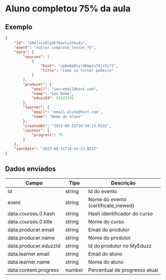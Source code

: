 # Aluno completou 75% da aula

## Exemplo

```json
{
    "id": "p8djscz8lg5k76avlyihkudy",
    "event": "nutror.complete_lesson_75",
    "data": {
        "courses": [
            {
                "hash": "up0e6q9iyrd6mpcw74js5i71",
                "title": "Como se tornar padeiro"
            }
        ],
        "producer": {
            "email": "seu-email@host.com",
            "name": "Seu Nome",
            "eduzzId": 91823745
        },
        "learner": {
            "email": "email-aluno@host.com",
            "name": "Nome do aluno"
        },
        "createdAt": "2023-08-31T18:34:23.023Z",
        "content": {
            "progress": 75
        }
    },
    "sentDate": "2023-08-31T18:34:23.023Z"
}
```

## Dados enviados

| Campo                 | Tipo   | Descrição                           |
|-----------------------|--------|-------------------------------------|
| id                    | string | Id do evento                        |
| event                 | string | Nome do evento (certificate_viewed) |
| data.courses.0.hash   | string | Hash identificador do curso         |
| data.courses.0.title  | string | Nome do curso                       |
| data.producer.email   | string | Email do produtor                   |
| data.producer.name    | string | Nome do produtor                    |
| data.producer.eduzzId | string | Id do produtor no MyEduzz           |
| data.learner.email    | string | Email do aluno                      |
| data.learner.name     | string | Nome do aluno                       |
| data.content.progress | number | Percentual de progresso atual       |